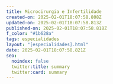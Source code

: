 ```yaml
---
title: Microcirurgia e Infertilidade
created-on: 2025-02-01T18:07:58.808Z
updated-on: 2025-02-01T18:07:58.813Z
published-on: 2025-02-01T18:07:58.818Z
f_color: "#1b628a"
tags: especialidades
layout: "[especialidades].html"
date: 2025-02-01T18:07:58.821Z
seo:
  noindex: false
  twitter:title: summary
  twitter:card: summary
---
```

